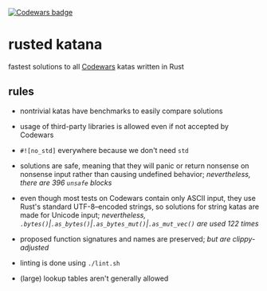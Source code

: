 [![Codewars badge](https://www.codewars.com/users/lincot/badges/large)](https://www.codewars.com/users/lincot)

# rusted katana

fastest solutions to all [Codewars](https://www.codewars.com/r/HLmVMg) katas
written in Rust

## rules

- nontrivial katas have benchmarks to easily compare solutions

- usage of third-party libraries is allowed even if not accepted by Codewars

- `#![no_std]` everywhere because we don't need `std`

- solutions are safe, meaning that they will panic or return nonsense
on nonsense input rather than causing undefined behavior;
*nevertheless, there are 396 `unsafe` blocks*

- even though most tests on Codewars contain only ASCII input,
they use Rust's standard UTF-8–encoded strings,
so solutions for string katas are made for Unicode input;
*nevertheless,
`.bytes()`|`.as_bytes()`|`.as_bytes_mut()`|`.as_mut_vec()` are used 122 times*

- proposed function signatures and names are preserved;
*but are clippy-adjusted*

- linting is done using `./lint.sh`

- (large) lookup tables aren't generally allowed
